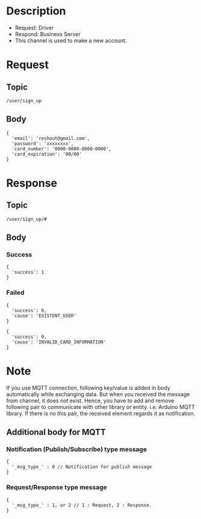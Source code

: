 # Description

- Request: Driver
- Respond: Business Server
- This channel is used to make a new account.

# Request

## Topic

```
/user/sign_up
```

## Body
```
{
  'email': 'reshout@gmail.com',
  'password': 'xxxxxxxx',
  'card_number': '0000-0000-0000-0000',
  'card_expiration': '00/00' 
}
```

# Response

## Topic

```
/user/sign_up/#
```

## Body

### Success

```
{
  'success': 1
}
```
### Failed

```
{
  'success': 0,
  'cause': 'EXISTENT_USER'
}
```

```
{
  'success': 0,
  'cause': 'INVALID_CARD_INFORMATION'
}
```

# Note

If you use MQTT connection, following key/value is added in body automatically while exchanging data.
But when you received the message from channel, it does not exist.
Hence, you have to add and remove following pair to communicate with other library or entity. i.e. Arduino MQTT library.
If there is no this pair, the received element regards it as notification.


## Additional body for MQTT

### Notification (Publish/Subscribe) type message
```
{
  '_msg_type_' : 0 // Notification for publish message
}
```

### Request/Response type message
```
{
  '_msg_type_' : 1, or 2 // 1 : Request, 2 : Response.
}
```
